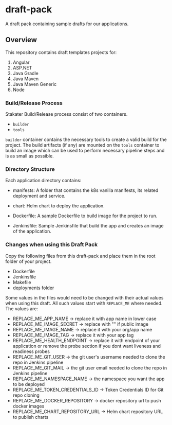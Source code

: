 # draft-pack
A draft pack containing sample drafts for our applications.

## Overview
This repository contains draft templates projects for:
1. Angular
2. ASP.NET
3. Java Gradle
4. Java Maven
5. Java Maven Generic
6. Node

### Build/Release Process
Stakater Build/Release process consist of two containers.
- `builder`
- `tools`

`builder` container contains the necessary tools to create a valid build for the project. The build artifacts (if any) are mounted on the `tools` container to build an image which can be used to perform necessary pipeline steps and is as small as possible. 

### Directory Structure

Each application directory contains:

- manifests: A folder that contains the k8s vanilla manifests, its related deployment and service.

- chart: Helm chart to deploy the application.

- Dockerfile: A sample Dockerfile to build image for the project to run.

- Jenkinsfile: Sample Jenkinsfile that build the app and creates an image of the application.


### Changes when using this Draft Pack

Copy the following files from this draft-pack and place them in the root folder of your project.
- Dockerfile
- Jenkinsfile
- Makefile
- deployments folder

Some values in the files would need to be changed with their actual values when using this draft. All such values start with `REPLACE_ME` where needed. The values are:

- REPLACE_ME_APP_NAME  -> replace it with app name in lower case
- REPLACE_ME_IMAGE_SECRET  -> replace with "" if public image
- REPLACE_ME_IMAGE_NAME  -> replace it with your org/app name
- REPLACE_ME_IMAGE_TAG  -> replace it with your app tag
- REPLACE_ME_HEALTH_ENDPOINT  -> replace it with endpoint of your application or remove the probe section if you dont want liveness and readiness probes
- REPLACE_ME_GIT_USER  -> the git user's username needed to clone the repo in Jenkins pipeline
- REPLACE_ME_GIT_MAIL  -> the git user email needed to clone the repo in Jenkins pipeline
- REPLACE_ME_NAMESPACE_NAME  -> the namespace you want the app to be deployed
- REPLACE_ME_TOKEN_CREDENTIALS_ID -> Token Credentials ID for Git repo cloning
- REPLACE_ME_DOCKER_REPOSITORY -> docker repository url to push docker images
- REPLACE_ME_CHART_REPOSITORY_URL -> Helm chart repository URL to publish charts
